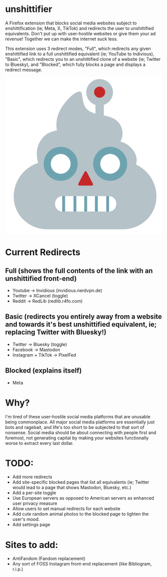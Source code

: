 # unshittifier
A Firefox extension that blocks social media websites subject to enshittification (ie; Meta, X, TikTok) and redirects the user to unshittified equivalents. Don't put up with user-hostile websites or give them your ad revenue! Together we can make the internet suck less. 

This extension uses 3 redirect modes, "Full", which redirects any given enshittified link to a full unshittified equivalent (ie; YouTube to Indivious), "Basic", which redirects you to an unshittified clone of a website (ie; Twitter to Bluesky), and "Blocked", which fully blocks a page and displays a redirect message. 

![icon](icon.png)

# Current Redirects
## Full (shows the full contents of the link with an unshittified front-end)
- Youtube -> Invidious (invidious.nerdvpn.de)
- Twitter -> XCancel (toggle)
- Reddit -> RedLib (redlib.r4fo.com)

## Basic (redirects you entirely away from a website and towards it's best unshittified equivalent, ie; replacing Twitter with Bluesky!)
- Twitter -> Bluesky (toggle)
- Facebook -> Mastodon
- Instagram + TikTok -> PixelFed

## Blocked (explains itself)
- Meta

# Why?
I'm tired of these user-hostile social media platforms that are unusable being commonplace. All major social media platforms are essentially just bots and ragebait, and life's too short to be subjected to that sort of nonsense. Social media should be about connecting with people first and foremost, not generating capital by making your websites functionally worse to extract every last dollar.

# TODO:
- Add more redirects
- Add site-specific blocked pages that list all equivalents (ie; Twitter would lead to a page that shows Mastodon, Bluesky, etc.)
- Add a per-site toggle
- Use European servers as opposed to American servers as enhanced user privacy measure
- Allow users to set manual redirects for each website
- Add cute random animal photos to the blocked page to lighten the user's mood.
- Add settings page

# Sites to add:
- AntiFandom (Fandom replacement)
- Any sort of FOSS Instagram front-end replacement (like Bibliogram, r.i.p.)

